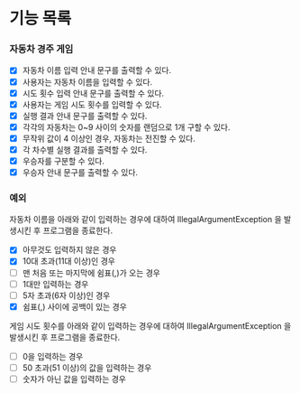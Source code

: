 # 기능 목록

### 자동차 경주 게임
- [x] 자동차 이름 입력 안내 문구를 출력할 수 있다.
- [x] 사용자는 자동차 이름을 입력할 수 있다.
- [x] 시도 횟수 입력 안내 문구를 출력할 수 있다.
- [x] 사용자는 게임 시도 횟수를 입력할 수 있다.
- [x] 실행 결과 안내 문구를 출력할 수 있다.
- [x] 각각의 자동차는 0~9 사이의 숫자를 랜덤으로 1개 구할 수 있다.
- [x] 무작위 값이 4 이상인 경우, 자동차는 전진할 수 있다.
- [x] 각 차수별 실행 결과를 출력할 수 있다.
- [x] 우승자를 구분할 수 있다.
- [x] 우승자 안내 문구를 출력할 수 있다.

### 예외
자동차 이름을 아래와 같이 입력하는 경우에 대하여 IllegalArgumentException 을 발생시킨 후 프로그램을 종료한다.
- [x] 아무것도 입력하지 않은 경우
- [x] 10대 초과(11대 이상)인 경우
- [ ] 맨 처음 또는 마지막에 쉼표(,)가 오는 경우
- [ ] 1대만 입력하는 경우
- [ ] 5자 초과(6자 이상)인 경우
- [x] 쉼표(,) 사이에 공백이 있는 경우

게임 시도 횟수를 아래와 같이 입력하는 경우에 대하여 IllegalArgumentException 을 발생시킨 후 프로그램을 종료한다.
- [ ] 0을 입력하는 경우
- [ ] 50 초과(51 이상)의 값을 입력하는 경우
- [ ] 숫자가 아닌 값을 입력하는 경우